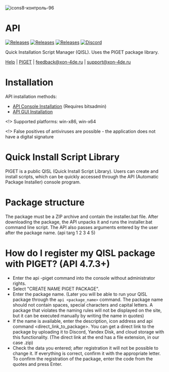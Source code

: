 ![icons8-контроль-96](https://github.com/mnd0929/api/assets/92184643/956c2169-9e51-4a0d-ae66-18a4ef69a5b1)

# API
[![Releases](https://img.shields.io/badge/All%20compiled%20versions-red)](https://github.com/mnd0929/api/releases)
[![Releases](https://img.shields.io/badge/build-ltsv-blue)](https://github.com/mnd0929/api/releases/tag/ltsv)
[![Releases](https://img.shields.io/badge/build-sv-blue)](https://github.com/mnd0929/api/releases/tag/api)
[![Discord](https://img.shields.io/badge/Discord-blue)](https://discord.gg/x7xMShAzck)

Quick Installation Script Manager (QISL). Uses the PIGET package library.

[Help](https://raw.githubusercontent.com/mnd0929/api-apps/main/help) | [PIGET](http://tgcch.byethost7.com/piget/pl.php?filter=) | feedback@xon-4de.ru | support@xon-4de.ru 

# Installation

API installation methods:
- [API Console Installation](https://raw.githubusercontent.com/mnd0929/api-apps/main/updatecommand.txt) (Requires bitsadmin)
- [API GUI Installation](https://github.com/mnd0929/API-Installer/releases)

<!> Supported platforms: win-x86, win-x64

<!> False positives of antiviruses are possible - the application does not have a digital signature




# Quick Install Script Library
PIGET is a public QISL (Quick Install Script Library). Users can create and install scripts, which can be quickly accessed through the API (Automatic Package Installer) console program.

# Package structure
The package must be a ZIP archive and contain the installer.bat file.
After downloading the package, the API unpacks it and runs the installer.bat command line script.
The API also passes arguments entered by the user after the package name. (api targ 1 2 3 4 5)

# How do I register my QISL package with PIGET? (API 4.7.3+)
- Enter the api -piget command into the console without administrator rights.
- Select "CREATE NAME PIGET PACKAGE".
- Enter the package name. (Later you will be able to run your QISL package through the ```api <package_name>``` command. The package name should not contain spaces, special characters and capital letters. A package that violates the naming rules will not be displayed on the site, but it can be executed manually by writing the name in quotes)
- If the name is available, enter the description, icon address and api command <direct_link_to_package>. You can get a direct link to the package by uploading it to Discord, Yandex Disk, and cloud storage with this functionality. (The direct link at the end has a file extension, in our case .zip)
- Check the data you entered; after registration it will not be possible to change it. If everything is correct, confirm it with the appropriate letter. To confirm the registration of the package, enter the code from the quotes and press Enter.
